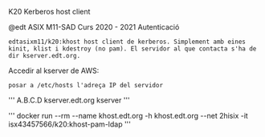 K20 Kerberos host client

@edt ASIX M11-SAD Curs 2020 - 2021
Autenticació

    edtasixm11/k20:khost host client de kerberos. Simplement amb eines kinit, klist i kdestroy (no pam). El servidor al que contacta s'ha de dir kserver.edt.org.

Accedir al kserver de AWS:

    posar a /etc/hosts l'adreça IP del servidor

''' A.B.C.D kserver.edt.org kserver '''

''' docker run --rm --name khost.edt.org -h khost.edt.org --net 2hisix -it isx43457566/k20:khost-pam-ldap '''
